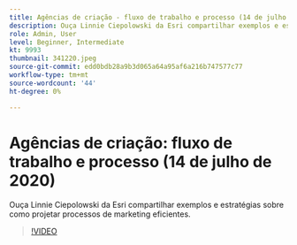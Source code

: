 ```yaml
---
title: Agências de criação - fluxo de trabalho e processo (14 de julho de 2020)
description: Ouça Linnie Ciepolowski da Esri compartilhar exemplos e estratégias sobre como projetar processos de marketing eficientes.
role: Admin, User
level: Beginner, Intermediate
kt: 9993
thumbnail: 341220.jpeg
source-git-commit: edd0bdb28a9b3d065a64a95af6a216b747577c77
workflow-type: tm+mt
source-wordcount: '44'
ht-degree: 0%

---
```


# Agências de criação: fluxo de trabalho e processo (14 de julho de 2020)

Ouça Linnie Ciepolowski da Esri compartilhar exemplos e estratégias sobre como projetar processos de marketing eficientes.

>[!VIDEO](https://video.tv.adobe.com/v/341220/?quality=12&learn=on)
